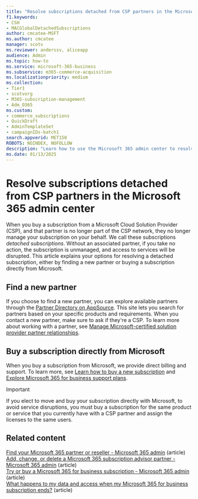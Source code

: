 ```yaml
---
title: "Resolve subscriptions detached from CSP partners in the Microsoft 365 admin center"
f1.keywords: 
- CSH
- MACGlobalDetachedSubscriptions
author: cmcatee-MSFT
ms.author: cmcatee
manager: scotv
ms.reviewer: anderssv, aliceapp
audience: Admin
ms.topic: how-to
ms.service: microsoft-365-business
ms.subservice: m365-commerce-acquisition
ms.localizationpriority: medium
ms.collection: 
- Tier1
- scotvorg
- M365-subscription-management
- Adm_O365
ms.custom:
- commerce_subscriptions
- QuickDraft
- AdminTemplateSet
- campaignIDs-batch1
search.appverid: MET150 
ROBOTS: NOINDEX, NOFOLLOW
description: "Learn how to use the Microsoft 365 admin center to resolve a detached subscription that you bought from a CSP partner."
ms.date: 01/13/2025
---
```


# Resolve subscriptions detached from CSP partners in the Microsoft 365 admin center

When you buy a subscription from a Microsoft Cloud Solution Provider (CSP), and that partner is no longer part of the CSP network, they no longer manage your subscription on your behalf. We call these subscriptions *detached subscriptions*. Without an associated partner, if you take no action, the subscription is unmanaged, and access to services will be disrupted. This article explains your options for resolving a detached subscription, either by finding a new partner or buying a subscription directly from Microsoft.

## Find a new partner

If you choose to find a new partner, you can explore available partners through the [Partner Directory on AppSource](https://appsource.microsoft.com/marketplace/partner-dir?filter=services%3DLicensing). This site lets you search for partners based on your specific products and requirements. When you contact a new partner, make sure to ask if they're a CSP. To learn more about working with a partner, see [Manage Microsoft-certified solution provider partner relationships](../manage-partners.md).

## Buy a subscription directly from Microsoft

When you buy a subscription from Microsoft, we provide direct billing and support. To learn more, see [Learn how to buy a new subscription](../try-or-buy-microsoft-365.md#buy-a-different-subscription) and [Explore Microsoft 365 for business support plans](https://www.microsoft.com/microsoft-365/business/microsoft-365-for-business-support-options?msockid=15af1489bfd667952f27000abefb66ef).

> [!IMPORTANT]
> If you elect to move and buy your subscription directly with Microsoft, to avoid service disruptions, you must buy a subscription for the same product or service that you currently have with a CSP partner and assign the licenses to the same users.

## Related content

[Find your Microsoft 365 partner or reseller - Microsoft 365 admin](../../admin/manage/find-your-partner-or-reseller.md) (article)\
[Add, change, or delete a Microsoft 365 subscription advisor partner - Microsoft 365 admin](../../admin/misc/add-partner.md) (article)\
[Try or buy a Microsoft 365 for business subscription - Microsoft 365 admin](../try-or-buy-microsoft-365.md) (article)\
[What happens to my data and access when my Microsoft 365 for business subscription ends?](what-if-my-subscription-expires.md) (article)
